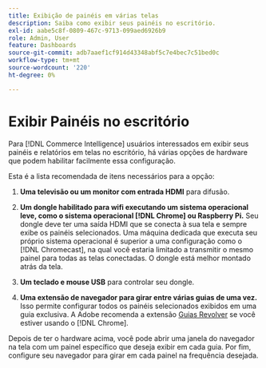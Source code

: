 ```yaml
---
title: Exibição de painéis em várias telas
description: Saiba como exibir seus painéis no escritório.
exl-id: aabe5c8f-0809-467c-9713-099aed6926b9
role: Admin, User
feature: Dashboards
source-git-commit: adb7aaef1cf914d43348abf5c7e4bec7c51bed0c
workflow-type: tm+mt
source-wordcount: '220'
ht-degree: 0%

---
```


# Exibir Painéis no escritório

Para [!DNL Commerce Intelligence] usuários interessados em exibir seus painéis e relatórios em telas no escritório, há várias opções de hardware que podem habilitar facilmente essa configuração.

Esta é a lista recomendada de itens necessários para a opção:

1. **Uma televisão ou um monitor com entrada HDMI** para difusão.

1. **Um dongle habilitado para wifi executando um sistema operacional leve, como o sistema operacional [!DNL Chrome] ou Raspberry Pi.** Seu dongle deve ter uma saída HDMI que se conecta à sua tela e sempre exibe os painéis selecionados. Uma máquina dedicada que executa seu próprio sistema operacional é superior a uma configuração como o [!DNL Chromecast], na qual você estaria limitado a transmitir o mesmo painel para todas as telas conectadas. O dongle está melhor montado atrás da tela.

1. **Um teclado e mouse USB** para controlar seu dongle.

1. **Uma extensão de navegador para girar entre várias guias de uma vez.** Isso permite configurar todos os painéis selecionados exibidos em uma guia exclusiva. A Adobe recomenda a extensão [Guias Revolver](https://chrome.google.com/webstore/detail/revolver-tabs/dlknooajieciikpedpldejhhijacnbda?hl=en) se você estiver usando o [!DNL Chrome].

Depois de ter o hardware acima, você pode abrir uma janela do navegador na tela com um painel específico que deseja exibir em cada guia. Por fim, configure seu navegador para girar em cada painel na frequência desejada.
